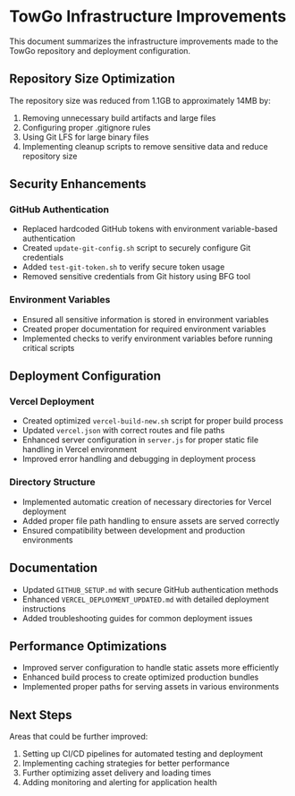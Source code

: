# TowGo Infrastructure Improvements

This document summarizes the infrastructure improvements made to the TowGo repository and deployment configuration.

## Repository Size Optimization

The repository size was reduced from 1.1GB to approximately 14MB by:

1. Removing unnecessary build artifacts and large files
2. Configuring proper .gitignore rules
3. Using Git LFS for large binary files
4. Implementing cleanup scripts to remove sensitive data and reduce repository size

## Security Enhancements

### GitHub Authentication

- Replaced hardcoded GitHub tokens with environment variable-based authentication
- Created `update-git-config.sh` script to securely configure Git credentials
- Added `test-git-token.sh` to verify secure token usage
- Removed sensitive credentials from Git history using BFG tool

### Environment Variables

- Ensured all sensitive information is stored in environment variables
- Created proper documentation for required environment variables
- Implemented checks to verify environment variables before running critical scripts

## Deployment Configuration

### Vercel Deployment

- Created optimized `vercel-build-new.sh` script for proper build process
- Updated `vercel.json` with correct routes and file paths
- Enhanced server configuration in `server.js` for proper static file handling in Vercel environment
- Improved error handling and debugging in deployment process

### Directory Structure

- Implemented automatic creation of necessary directories for Vercel deployment
- Added proper file path handling to ensure assets are served correctly
- Ensured compatibility between development and production environments

## Documentation

- Updated `GITHUB_SETUP.md` with secure GitHub authentication methods
- Enhanced `VERCEL_DEPLOYMENT_UPDATED.md` with detailed deployment instructions
- Added troubleshooting guides for common deployment issues

## Performance Optimizations

- Improved server configuration to handle static assets more efficiently
- Enhanced build process to create optimized production bundles
- Implemented proper paths for serving assets in various environments

## Next Steps

Areas that could be further improved:

1. Setting up CI/CD pipelines for automated testing and deployment
2. Implementing caching strategies for better performance
3. Further optimizing asset delivery and loading times
4. Adding monitoring and alerting for application health
